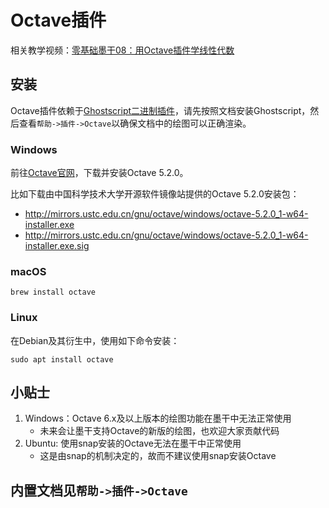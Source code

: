 # Octave插件
相关教学视频：[零基础墨干08：用Octave插件学线性代数](https://www.bilibili.com/video/BV1gK421a7CK/)

## 安装
Octave插件依赖于[Ghostscript二进制插件](plugin_binary_gs.md)，请先按照文档安装Ghostscript，然后查看`帮助->插件->Octave`以确保文档中的绘图可以正确渲染。

### Windows
前往[Octave官网](https://octave.org)，下载并安装Octave 5.2.0。

比如下载由中国科学技术大学开源软件镜像站提供的Octave 5.2.0安装包：
+ http://mirrors.ustc.edu.cn/gnu/octave/windows/octave-5.2.0_1-w64-installer.exe
+ http://mirrors.ustc.edu.cn/gnu/octave/windows/octave-5.2.0_1-w64-installer.exe.sig

### macOS
```
brew install octave
```

### Linux
在Debian及其衍生中，使用如下命令安装：
```
sudo apt install octave
```

## 小贴士
1. Windows：Octave 6.x及以上版本的绘图功能在墨干中无法正常使用
   + 未来会让墨干支持Octave的新版的绘图，也欢迎大家贡献代码
2. Ubuntu: 使用snap安装的Octave无法在墨干中正常使用
   + 这是由snap的机制决定的，故而不建议使用snap安装Octave

## 内置文档见`帮助->插件->Octave`
